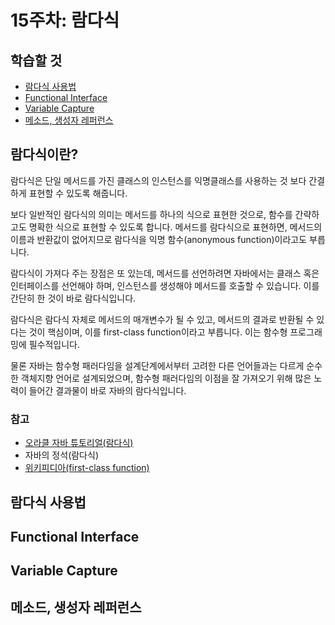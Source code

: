 # 15주차: 람다식

## 학습할 것

- [람다식 사용법](#람다식-사용법)
- [Functional Interface](#functional-interface)
- [Variable Capture](#variable-capture)
- [메소드, 생성자 레퍼런스](#메소드-생성자-레퍼런스)

## 람다식이란?

람다식은 단일 메서드를 가진 클래스의 인스턴스를 익명클래스를 사용하는 것 보다 간결하게 표현할 수 있도록 해줍니다.

보다 일반적인 람다식의 의미는 메서드를 하나의 식으로 표현한 것으로, 함수를 간략하고도 명확한 식으로 표현할 수 있도록 합니다. 메서드를 람다식으로 표현하면, 메서드의 이름과 반환값이 없어지므로 람다식을 익명 함수(anonymous function)이라고도 부릅니다.

람다식이 가져다 주는 장점은 또 있는데, 메서드를 선언하려면 자바에서는 클래스 혹은 인터페이스를 선언해야 하며, 인스턴스를 생성해야 메서드를 호출할 수 있습니다. 이를 간단히 한 것이 바로 람다식입니다.

람다식은 람다식 자체로 메서드의 매개변수가 될 수 있고, 메서드의 결과로 반환될 수 있다는 것이 핵심이며, 이를 first-class function이라고 부릅니다. 이는 함수형 프로그래밍에 필수적입니다.

물론 자바는 함수형 패러다임을 설계단계에서부터 고려한 다른 언어들과는 다르게 순수한 객체지향 언어로 설계되었으며, 함수형 패러다임의 이점을 잘 가져오기 위해 많은 노력이 들어간 결과물이 바로 자바의 람다식입니다.

### 참고

- [오라클 자바 튜토리얼(람다식)](https://docs.oracle.com/javase/tutorial/java/javaOO/lambdaexpressions.html)
- 자바의 정석(람다식)
- [위키피디아(first-class function)](https://en.wikipedia.org/wiki/First-class_function)

## 람다식 사용법

## Functional Interface

## Variable Capture

## 메소드, 생성자 레퍼런스
